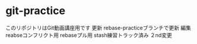 # git-practice
このリポジトリはGit動画講座用です
更新
rebase-practiceブランチで更新 編集
reabseコンフリクト用
rebaseプル用
stash練習トラック済み
２nd変更
